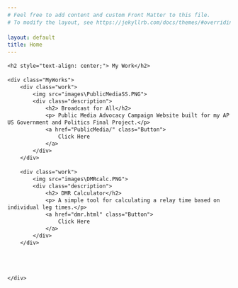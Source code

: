 ```yaml
---
# Feel free to add content and custom Front Matter to this file.
# To modify the layout, see https://jekyllrb.com/docs/themes/#overriding-theme-defaults

layout: default
title: Home
---
```

<html lang="en">

    <h2 style="text-align: center;"> My Work</h2>

    <div class="MyWorks">
        <div class="work">
            <img src="images\PublicMediaSS.PNG">
            <div class="description">
                <h2> Broadcast for All</h2>
                <p> Public Media Advocacy Campaign Website built for my AP US Government and Politics Final Project.</p>
                <a href="PublicMedia/" class="Button">
                    Click Here
                </a>
            </div>
        </div>

        <div class="work"> 
            <img src="images\DMRcalc.PNG">
            <div class="description">
                <h2> DMR Calculator</h2>
                <p> A simple tool for calculating a relay time based on individual leg times.</p>
                <a href="dmr.html" class="Button">
                    Click Here
                </a>
            </div>
        </div>

        
            

    </div>
    
</html>